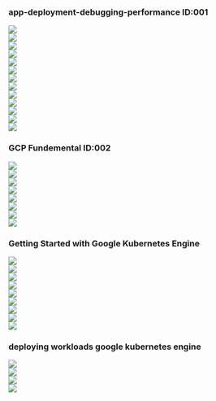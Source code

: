 ### app-deployment-debugging-performance ID:001
  <img src="./img/001_01.png"></img>  
  <img src="./img/001_02.png"></img>  
  <img src="./img/001_03.png"></img>  
  <img src="./img/001_04.png"></img>  
  <img src="./img/001_05.png"></img>  
  <img src="./img/001_06.png"></img>  
  <img src="./img/001_07.png"></img>  
  <img src="./img/001_08.png"></img>  
  <img src="./img/001_09.png"></img>  
  <img src="./img/001_10.png"></img>  
  <img src="./img/001_11.png"></img>  
  <img src="./img/001_12.png"></img>  
  <img src="./img/001_13.png"></img>  

### GCP Fundemental ID:002
  <img src="./img/002_01.png"></img>  
  <img src="./img/002_02.png"></img>  
  <img src="./img/002_03.png"></img>  
  <img src="./img/002_04.png"></img>  
  <img src="./img/002_05.png"></img>  
  <img src="./img/002_06.png"></img>  
  <img src="./img/002_07.png"></img>  
  <img src="./img/002_08.png"></img>  

  ### Getting Started with Google Kubernetes Engine 
  <img src="./img/003_01.png"></img>  
  <img src="./img/003_02.png"></img>  
  <img src="./img/003_03.png"></img>  
  <img src="./img/003_04.png"></img>  
  <img src="./img/003_05.png"></img>  
  <img src="./img/003_06.png"></img>  
  <img src="./img/003_07.png"></img>  
  <img src="./img/003_08.png"></img>  
  <img src="./img/003_09.png"></img>  

  ### deploying workloads google kubernetes engine
  <img src="./img/004_01.png"></img>  
  <img src="./img/004_02.png"></img>  
  <img src="./img/004_03.png"></img>  
  <img src="./img/004_04.png"></img>  